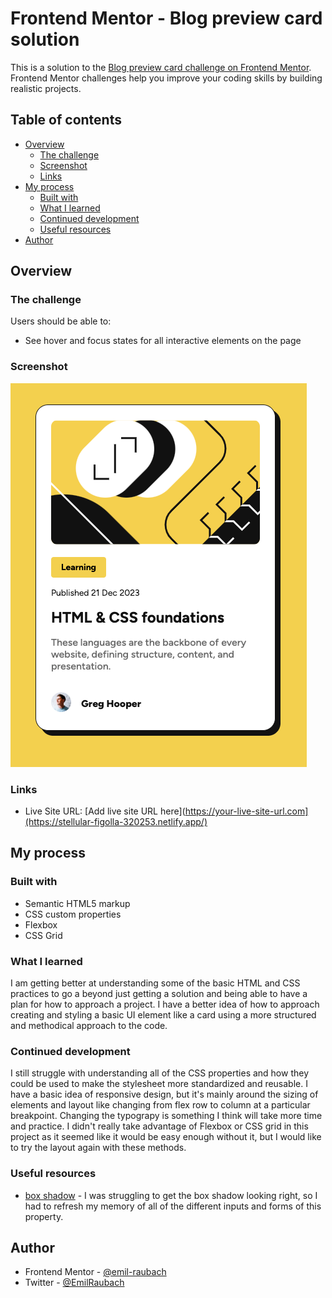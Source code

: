 # Frontend Mentor - Blog preview card solution

This is a solution to the [Blog preview card challenge on Frontend Mentor](https://www.frontendmentor.io/challenges/blog-preview-card-ckPaj01IcS). Frontend Mentor challenges help you improve your coding skills by building realistic projects.

## Table of contents

- [Overview](#overview)
  - [The challenge](#the-challenge)
  - [Screenshot](#screenshot)
  - [Links](#links)
- [My process](#my-process)
  - [Built with](#built-with)
  - [What I learned](#what-i-learned)
  - [Continued development](#continued-development)
  - [Useful resources](#useful-resources)
- [Author](#author)

## Overview

### The challenge

Users should be able to:

- See hover and focus states for all interactive elements on the page

### Screenshot

![](./assets/images/screenshot.png)

### Links

- Live Site URL: [Add live site URL here](https://your-live-site-url.com](https://stellular-figolla-320253.netlify.app/)

## My process

### Built with

- Semantic HTML5 markup
- CSS custom properties
- Flexbox
- CSS Grid

### What I learned

I am getting better at understanding some of the basic HTML and CSS practices to go a beyond just getting a solution and being able to have a plan for how to approach a project. I have a better idea of how to approach creating and styling a basic UI element like a card using a more structured and methodical approach to the code.

### Continued development

I still struggle with understanding all of the CSS properties and how they could be used to make the stylesheet more standardized and reusable. I have a basic idea of responsive design, but it's mainly around the sizing of elements and layout like changing from flex row to column at a particular breakpoint. Changing the typograpy is something I think will take more time and practice. I didn't really take advantage of Flexbox or CSS grid in this project as it seemed like it would be easy enough without it, but I would like to try the layout again with these methods.

### Useful resources

- [box shadow](https://developer.mozilla.org/en-US/docs/Web/CSS/box-shadow) - I was struggling to get the box shadow looking right, so I had to refresh my memory of all of the different inputs and forms of this property.

## Author

- Frontend Mentor - [@emil-raubach](https://www.frontendmentor.io/profile/emil-raubach)
- Twitter - [@EmilRaubach](https://www.x.com/EmilRaubach)
